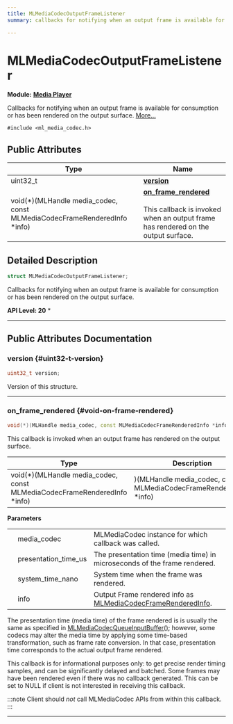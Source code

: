 ```yaml
---
title: MLMediaCodecOutputFrameListener
summary: callbacks for notifying when an output frame is available for consumption or has been rendered on the output surface. 

---
```


# MLMediaCodecOutputFrameListener

**Module:** **[Media Player](/api-ref/api/Modules/group___media_player/group___media_player.md)**



Callbacks for notifying when an output frame is available for consumption or has been rendered on the output surface.  [More...](#detailed-description)


`#include <ml_media_codec.h>`

## Public Attributes

| Type           | Name           |
| -------------- | -------------- |
| uint32_t | **[version](/api-ref/api/Modules/group___media_player/struct_m_l_media_codec_output_frame_listener.md#uint32-t-version)**  |
| void(*)(MLHandle media_codec, const MLMediaCodecFrameRenderedInfo *info) | **[on_frame_rendered](/api-ref/api/Modules/group___media_player/struct_m_l_media_codec_output_frame_listener.md#void-on-frame-rendered)** <br></br>This callback is invoked when an output frame has rendered on the output surface.  |

## Detailed Description

```cpp
struct MLMediaCodecOutputFrameListener;
```

Callbacks for notifying when an output frame is available for consumption or has been rendered on the output surface. 




**API Level:
 20**
  * 




-----------
## Public Attributes Documentation

### version {#uint32-t-version}

```cpp
uint32_t version;
```


Version of this structure. 





-----------

### on_frame_rendered {#void-on-frame-rendered}

```cpp
void(*)(MLHandle media_codec, const MLMediaCodecFrameRenderedInfo *info) on_frame_rendered;
```

This callback is invoked when an output frame has rendered on the output surface. 


| Type | Description |
|--|--|
| void(*)(MLHandle media_codec, const MLMediaCodecFrameRenderedInfo *info) | )(MLHandle media_codec, const MLMediaCodecFrameRenderedInfo *info) |


**Parameters**

|  |   |   |
|--|--|--|
|  |media_codec|MLMediaCodec instance for which callback was called. |
|  |presentation_time_us|The presentation time (media time) in microseconds of the frame rendered. |
|  |system_time_nano|System time when the frame was rendered. |
|  |info|Output Frame rendered info as [MLMediaCodecFrameRenderedInfo](/api-ref/api/Modules/group___media_player/struct_m_l_media_codec_frame_rendered_info.md). |
The presentation time (media time) of the frame rendered is is usually the same as specified in [MLMediaCodecQueueInputBuffer()](/api-ref/api/Modules/group___media_player/group___media_player.md#mlresult-mlmediacodecqueueinputbuffer); however, some codecs may alter the media time by applying some time-based transformation, such as frame rate conversion. In that case, presentation time corresponds to the actual output frame rendered.

This callback is for informational purposes only: to get precise render timing samples, and can be significantly delayed and batched. Some frames may have been rendered even if there was no callback generated. This can be set to NULL if client is not interested in receiving this callback.



:::note
Client should _not_ call MLMediaCodec APIs from within this callback.
:::



-----------

